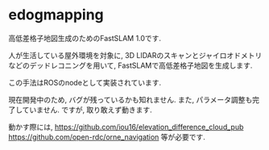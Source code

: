 # edogmapping
高低差格子地図生成のためのFastSLAM 1.0です.

人が生活している屋外環境を対象に, 
3D LIDARのスキャンとジャイロオドメトリなどのデッドレコニングを用いて,
FastSLAMで高低差格子地図を生成します.

この手法はROSのnodeとして実装されています.

現在開発中のため, バグが残っているかも知れません.
また, パラメータ調整も完了していません.
ですが, 取り敢えず動きます.

動かす際には, 
<https://github.com/iou16/elevation_difference_cloud_pub>
<https://github.com/open-rdc/orne_navigation>
等が必要です.
